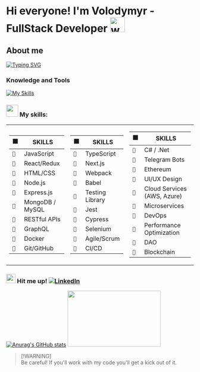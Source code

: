# Hi everyone! I'm Volodymyr - FullStack Developer <img src="https://www.emojiall.com/images/240/telegram/1f9d1-200d-1f4bb.gif" alt="woman-technologist" width="40" height="40" />

## About me
[![Typing SVG](https://readme-typing-svg.demolab.com?font=Fira+Code&pause=1000&width=435&lines=I'm+a+FullStack+developer;I+build+and+maintain+web+apps;I+also+enjoy+teaching+IT;In+my+leisure+time%3A;I+engage+in+music)](https://git.io/typing-svg)

### Knowledge and Tools
[![My Skills](https://skillicons.dev/icons?i=js,react,aws,bash,gcp,postman,vscode,git,mongodb&theme=dark&perline=10)](https://skillicons.dev)

### <img src="https://www.emojiall.com/images/240/telegram/1f9d1-200d-1f4bb.gif" width="32px" height="32" /> My skills:


<table>
<tr><td>

| ⬛️ | SKILLS |
| --- | --- |
| `🦾` | JavaScript |
| `🦾` | React/Redux |
| `🦾` | HTML/CSS |
| `🦾` | Node.js |
| `🦾` | Express.js |
| `🦾` | MongoDB / MySQL |
| `🦾` | RESTful APIs |
| `🦾` | GraphQL |
| `🦾` | Docker |
| `🦾` | Git/GitHub |

</td><td>

| ⬛️ | SKILLS |
| --- | --- |
| `🦾` | TypeScript |
| `🦾` | Next.js |
| `🦾` | Webpack |
| `🦾` | Babel |
| `🦾` | Testing Library |
| `🦾` | Jest |
| `🦾` | Cypress |
| `🦾` | Selenium |
| `🦾` | Agile/Scrum |
| `🦾` | CI/CD |

</td><td>

| ⬛️ | SKILLS |
| --- | --- |
| `🦾` | C# / .Net |
| `🦾` | Telegram Bots |
| `🦾` | Ethereum |
| `🦾` | UI/UX Design |
| `🦾` | Cloud Services (AWS, Azure) |
| `🦾` | Microservices |
| `🦾` | DevOps |
| `🦾` | Performance Optimization |
| `🦾` | DAO |
| `🦾` | Blockchain |

</td></tr>
</table>


### <img src="https://em-content.zobj.net/source/telegram/386/mobile-phone-with-arrow_1f4f2.webp" alt="mobile-phone" width="25" height="25" /> Hit me up! [![LinkedIn](https://img.shields.io/badge/linkedin-%230077B5.svg?style=flat&logo=linkedin&logoColor=white)](https://www.linkedin.com/in/pashchneko/)


[![Anurag's GitHub stats](https://github-readme-stats.vercel.app/api?username=Pikimell&hide=stars,contribs&show_icons=true&theme=dracula)](https://github.com/Pikimell/github-README.md) <img src="https://media0.giphy.com/media/v1.Y2lkPTc5MGI3NjExY2o2NHZqazNnY2I1OGhseml0ZG94ZzJpN3A5N2tvcnZqZnlla2U2cSZlcD12MV9pbnRlcm5hbF9naWZfYnlfaWQmY3Q9cw/WUlplcMpOCEmTGBtBW/giphy.webp" width="250" height="150" />

> [!WARNING]\
> Be careful! If you'll work with my code you'll get a kick out of it.
